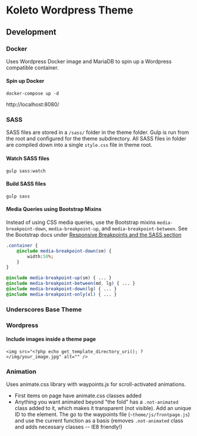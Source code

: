 # Koleto Wordpress Theme

## Development

### Docker

Uses Wordpress Docker image and MariaDB to spin up a Wordpress compatible container.

#### Spin up Docker

`docker-compose up -d`

http://localhost:8080/

### SASS

SASS files are stored in a `/sass/` folder in the theme folder. Gulp is run from the root and configured for the theme subdirectory. All SASS files in folder are compiled down into a single `style.css` file in theme root.

#### Watch SASS files

`gulp sass:watch`

#### Build SASS files

`gulp sass`

#### Media Queries using Bootstrap Mixins

Instead of using CSS media queries, use the Bootstrap mixins `media-breakpoint-down`, `media-breakpoint-up`, and `media-breakpoint-between`. See the Bootstrap docs under [Responsive Breakpoints and the SASS section](https://getbootstrap.com/docs/4.1/layout/overview/#responsive-breakpoints)

```sass
.container {
    @include media-breakpoint-down(sm) {
        width:50%;
    }
}

@include media-breakpoint-up(sm) { ... }
@include media-breakpoint-between(md, lg) { ... }
@include media-breakpoint-down(lg) { ... }
@include media-breakpoint-only(xl) { ... }
```


### Underscores Base Theme

### Wordpress

#### Include images inside a theme page

`<img src="<?php echo get_template_directory_uri(); ?>/img/your_image.jpg" alt="" />`

### Animation

Uses animate.css library with waypoints.js for scroll-activated animations.

* First items on page have animate.css classes added
* Anything you want animated beyond "the fold" has a `.not-animated` class added to it, which makes it transparent (not visible). Add an unique ID to the element. The go to the waypoints file (`~theme/js/frontpage.js`) and use the current function as a basis (removes `.not-animated` class and adds necessary classes -- IE8 friendly!)